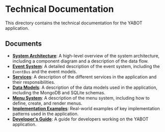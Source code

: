 # Technical Documentation

This directory contains the technical documentation for the YABOT application.

## Documents

- **[System Architecture](./architecture.md)**: A high-level overview of the system architecture, including a component diagram and a description of the data flow.
- **[Event System](./event_system.md)**: A detailed description of the event system, including the `EventBus` and the event models.
- **[Services](./services.md)**: A description of the different services in the application and their responsibilities.
- **[Data Models](./data_models.md)**: A description of the data models used in the application, including the MongoDB and SQLite schemas.
- **[Menu System](./menu_system.md)**: A description of the menu system, including how to define, create, and render menus.
- **[Implementation Examples](./implementation_examples.md)**: Real-world examples of key implementation patterns used in the application.
- **[Developer's Guide](./developer_guide.md)**: A guide for developers working on the YABOT application.
